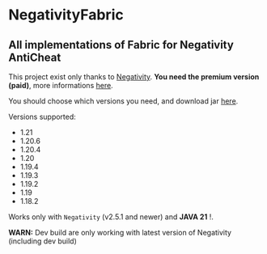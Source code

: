 # NegativityFabric

## All implementations of Fabric for Negativity AntiCheat

This project exist only thanks to [Negativity](https://github.com/Elikill58/Negativity). **You need the premium version (paid)**, more informations [here](https://www.spigotmc.org/resources/86874/).

You should choose which versions you need, and download jar [here](https://github.com/Elikill58/NegativityFabric/releases).

Versions supported:
- 1.21
- 1.20.6
- 1.20.4
- 1.20
- 1.19.4
- 1.19.3
- 1.19.2
- 1.19
- 1.18.2

Works only with `Negativity` (v2.5.1 and newer) and **JAVA 21** !.

**WARN:** Dev build are only working with latest version of Negativity (including dev build)

